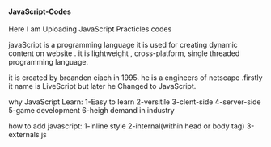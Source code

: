 #### JavaScript-Codes  #####
Here I am Uploading JavaScript Practicles codes

javaScript is a programming language it is used for creating dynamic content on website . it is lightweight , cross-platform, single threaded programming language.

it is created by breanden eiach in 1995. he is a engineers of netscape .firstly it name is LiveScript but later he Changed to JavaScript.

why JavaScript Learn:
1-Easy to learn
2-versitile 
3-clent-side 
4-server-side
5-game development 
6-heigh demand in industry

how to add javascript:
1-inline style
2-internal(within head or body tag)  <script></script>
3-externals js   <script src="">

Display property:
1-innerHtml Property
2-console.log
3-document.write
4-alert()
5-prompt()

comment in js:
1-single line comment //
2-multiline comment /*... */

variables:a variables is a conatiners that stores data values.it is act as a symbol for memory location.

📌 Types of JavaScript Variables:
    1. Local Variable
    2-Global Variable

🟨 1. JavaScript Local Variable
A local variable is declared inside a function or block {} and it is accessible only within that function or block only.

✅ Explanation:
    • var function ke andar declare kiya → sirf function ke andar accessible.
    • Function ke bahar access karoge → error.
✅ Explanation:
    • var block scope ko ignore karta hai, par function scope follow karta hai.
    • Block ke bahar bhi function ke andar accessible hai.
✅ Explanation:
    • let sirf block ke andar accessible hai.
    • Block ke bahar access karoge → error.
            ○ Agar let ya const function ke andar ke kisi block {} me declare kiya gaya hai,
    to wo sirf us block ke andar hi accessible hota hai.Block ke bahar (chahe function ke andar hi kyu na ho) access karoge → ❌ Error milega.  
✅ Explanation:
    • const bhi block-scoped hai, bilkul let ki tarah.
    • Value constant hai, aur block ke bahar access nahi hoti.
✅ Explanation:
    • Agar var,let ,const  function ke bahar declare ho → global variable ban jaata hai.
    • Block ke andar ya bahar, dono jagah accessible hai.
    • Farq ye hai:
        • var → window object me add hota hai ✅
let aur const → window object me nahi hote ❌

🟩 2. JavaScript Global Variable
A global variable Declared outside any function  or Block  and it  is accessible everywhere in your program: inside functions, outside functions, and in all blocks.  

Notes:
🔹 Global Variables:Agar koi variable (var, let, const) function ke bahar declare hota hai, to wo global scope me hota hai aur kahin se bhi access kiya ja sakta hai (function ke andar aur block ke andar dono jagah se).

🔹 Detailed Points
1️⃣ var
    • Agar var function ke bahar likha hai → global ban jaata hai.
    • Ye function aur block dono ke andar accessible hota hai.
    • window object (browser) ke sath attach hota hai.
var a = 10;
console.log(window.a); // ✅ 10

2️⃣ let
    • Agar let function ke bahar likha hai → global scope me hota hai,
par window object pe attach nahi hota.
    • Ye bhi function aur block ke andar accessible hota hai.
3️⃣ const
    • const bhi agar function ke bahar likha hai → global variable ban jaata hai.
    • Function aur block ke andar accessible hota hai.
    • Lekin window object pe attach nahi hota.
✅ Key Points
    1. var → global + attached to window object
    2. let & const → global but NOT attached to window object
    3. All three (var, let, const) → function aur block ke andar accessible hote hain,
agar unhe function ke bahar (global level par) declare kiya gaya ho.
🧠 Final Conclusion (Simple Line)
    ✅ Agar var, let, const ko function/block ke bahar declare karte ho →
    ye sabhi function aur block ke andar accessible hote hain.
    🔸 बस फर्क ये है:
    var window object pe attach hota hai,
let aur const window object pe attach nahi hote. 

Data types:
JavaScript is a dynamic type language → You don’t need to declare the type of variable (JS decides automatically).  

Primitive Data Types
The predefined data types provided by JavaScript language are known as primitive data types. Primitive data types are also known as in-built data types.
1-number
2-string
3-Boolean
4-null
5-undefined
6-Symbol
7-BigInt
🔹 Non-Primitive (Reference) Data Types:
Non-primitive data types, also known as reference types, are objects and derived data types. They can store collections of values or more complex entities.
1-object
2-array
3-function

Variables:
"A JavaScript variable is a container that stores data values. It acts as a symbolic name for a memory location. Variables are used to hold data that can be accessed or manipulated in the program."  
4. Types of Variables in JavaScript
In modern JavaScript, we mainly have three types of variable declarations:
Type	Scope / Usage	Can be Reassigned?	Example
var	Function-scoped, can be redeclared	Yes	var age = 25;
let	Block-scoped, cannot be redeclared	Yes	let score = 50;
const	Block-scoped, cannot be redeclared	No (constant)	const pi = 3.14;

Templat Literals Key Features
    1. Backticks (`) Instead of Quotes (' or "):
        ○ Template literals are enclosed in backticks (`) instead of single (') or double (") quotes.
        
        let name = "Vipin";
console.log(`Hello, ${name}!`); // Output: Hello, Vipin!

🔹 Proper Definition of Closure
"A closure is the combination of a function bundled together (enclosed) with references to its surrounding state (the lexical environment)". In other words, a closure gives a function access to its outer scope. In JavaScript, closures are created every time a function is created, at function creation time.

Operators:JavaScript operators are symbols or keywords that perform operations on operands (values, variables, or expressions). Operators can be classified into:
    1. Arithmetic
    2. Assignment
    3. Comparison
    4. Logical
    5. Bitwise
    6. Ternary
    7. Comma
    8. Unary
    9. Relational
    10. BigInt
String

conditional statement:
JavaScript conditional statements execute code based on true/false conditions.  
1-if-statement
   
